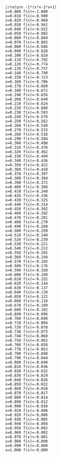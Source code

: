     //return -1*(x*x-2*x+1)
    x=0.000 f(x)=-1.000
    x=0.010 f(x)=-0.980
    x=0.020 f(x)=-0.960
    x=0.030 f(x)=-0.941
    x=0.040 f(x)=-0.922
    x=0.050 f(x)=-0.902
    x=0.060 f(x)=-0.884
    x=0.070 f(x)=-0.865
    x=0.080 f(x)=-0.846
    x=0.090 f(x)=-0.828
    x=0.100 f(x)=-0.810
    x=0.110 f(x)=-0.792
    x=0.120 f(x)=-0.774
    x=0.130 f(x)=-0.757
    x=0.140 f(x)=-0.740
    x=0.150 f(x)=-0.723
    x=0.160 f(x)=-0.706
    x=0.170 f(x)=-0.689
    x=0.180 f(x)=-0.672
    x=0.190 f(x)=-0.656
    x=0.200 f(x)=-0.640
    x=0.210 f(x)=-0.624
    x=0.220 f(x)=-0.608
    x=0.230 f(x)=-0.593
    x=0.240 f(x)=-0.578
    x=0.250 f(x)=-0.562
    x=0.260 f(x)=-0.548
    x=0.270 f(x)=-0.533
    x=0.280 f(x)=-0.518
    x=0.290 f(x)=-0.504
    x=0.300 f(x)=-0.490
    x=0.310 f(x)=-0.476
    x=0.320 f(x)=-0.462
    x=0.330 f(x)=-0.449
    x=0.340 f(x)=-0.436
    x=0.350 f(x)=-0.422
    x=0.360 f(x)=-0.410
    x=0.370 f(x)=-0.397
    x=0.380 f(x)=-0.384
    x=0.390 f(x)=-0.372
    x=0.400 f(x)=-0.360
    x=0.410 f(x)=-0.348
    x=0.420 f(x)=-0.336
    x=0.430 f(x)=-0.325
    x=0.440 f(x)=-0.314
    x=0.450 f(x)=-0.302
    x=0.460 f(x)=-0.292
    x=0.470 f(x)=-0.281
    x=0.480 f(x)=-0.270
    x=0.490 f(x)=-0.260
    x=0.500 f(x)=-0.250
    x=0.510 f(x)=-0.240
    x=0.520 f(x)=-0.230
    x=0.530 f(x)=-0.221
    x=0.540 f(x)=-0.212
    x=0.550 f(x)=-0.202
    x=0.560 f(x)=-0.194
    x=0.570 f(x)=-0.185
    x=0.580 f(x)=-0.176
    x=0.590 f(x)=-0.168
    x=0.600 f(x)=-0.160
    x=0.610 f(x)=-0.152
    x=0.620 f(x)=-0.144
    x=0.630 f(x)=-0.137
    x=0.640 f(x)=-0.130
    x=0.650 f(x)=-0.122
    x=0.660 f(x)=-0.116
    x=0.670 f(x)=-0.109
    x=0.680 f(x)=-0.102
    x=0.690 f(x)=-0.096
    x=0.700 f(x)=-0.090
    x=0.710 f(x)=-0.084
    x=0.720 f(x)=-0.078
    x=0.730 f(x)=-0.073
    x=0.740 f(x)=-0.068
    x=0.750 f(x)=-0.062
    x=0.760 f(x)=-0.058
    x=0.770 f(x)=-0.053
    x=0.780 f(x)=-0.048
    x=0.790 f(x)=-0.044
    x=0.800 f(x)=-0.040
    x=0.810 f(x)=-0.036
    x=0.820 f(x)=-0.032
    x=0.830 f(x)=-0.029
    x=0.840 f(x)=-0.026
    x=0.850 f(x)=-0.022
    x=0.860 f(x)=-0.020
    x=0.870 f(x)=-0.017
    x=0.880 f(x)=-0.014
    x=0.890 f(x)=-0.012
    x=0.900 f(x)=-0.010
    x=0.910 f(x)=-0.008
    x=0.920 f(x)=-0.006
    x=0.930 f(x)=-0.005
    x=0.940 f(x)=-0.004
    x=0.950 f(x)=-0.002
    x=0.960 f(x)=-0.002
    x=0.970 f(x)=-0.001
    x=0.980 f(x)=-0.000
    x=0.990 f(x)=-0.000
    x=1.000 f(x)=-0.000
